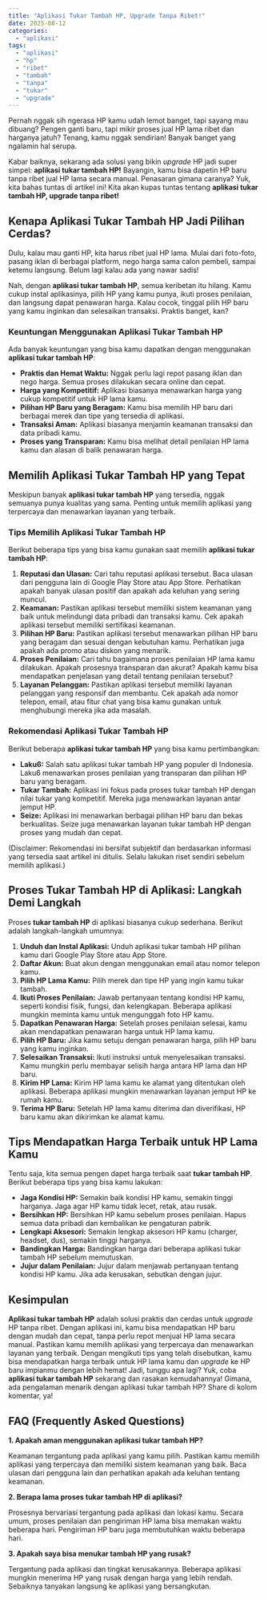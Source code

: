 ```yaml
---
title: "Aplikasi Tukar Tambah HP, Upgrade Tanpa Ribet!"
date: 2025-08-12
categories: 
  - "aplikasi"
tags: 
  - "aplikasi"
  - "hp"
  - "ribet"
  - "tambah"
  - "tanpa"
  - "tukar"
  - "upgrade"
---
```


Pernah nggak sih ngerasa HP kamu udah lemot banget, tapi sayang mau dibuang? Pengen ganti baru, tapi mikir proses jual HP lama ribet dan harganya jatuh? Tenang, kamu nggak sendirian! Banyak banget yang ngalamin hal serupa.

Kabar baiknya, sekarang ada solusi yang bikin _upgrade_ HP jadi super simpel: **aplikasi tukar tambah HP!** Bayangin, kamu bisa dapetin HP baru tanpa ribet jual HP lama secara manual. Penasaran gimana caranya? Yuk, kita bahas tuntas di artikel ini! Kita akan kupas tuntas tentang **aplikasi tukar tambah HP, upgrade tanpa ribet!**

## Kenapa Aplikasi Tukar Tambah HP Jadi Pilihan Cerdas?

Dulu, kalau mau ganti HP, kita harus ribet jual HP lama. Mulai dari foto-foto, pasang iklan di berbagai platform, nego harga sama calon pembeli, sampai ketemu langsung. Belum lagi kalau ada yang nawar sadis!

Nah, dengan **aplikasi tukar tambah HP**, semua keribetan itu hilang. Kamu cukup instal aplikasinya, pilih HP yang kamu punya, ikuti proses penilaian, dan langsung dapat penawaran harga. Kalau cocok, tinggal pilih HP baru yang kamu inginkan dan selesaikan transaksi. Praktis banget, kan?

### Keuntungan Menggunakan Aplikasi Tukar Tambah HP

Ada banyak keuntungan yang bisa kamu dapatkan dengan menggunakan **aplikasi tukar tambah HP**:

- **Praktis dan Hemat Waktu:** Nggak perlu lagi repot pasang iklan dan nego harga. Semua proses dilakukan secara online dan cepat.
- **Harga yang Kompetitif:** Aplikasi biasanya menawarkan harga yang cukup kompetitif untuk HP lama kamu.
- **Pilihan HP Baru yang Beragam:** Kamu bisa memilih HP baru dari berbagai merek dan tipe yang tersedia di aplikasi.
- **Transaksi Aman:** Aplikasi biasanya menjamin keamanan transaksi dan data pribadi kamu.
- **Proses yang Transparan:** Kamu bisa melihat detail penilaian HP lama kamu dan alasan di balik penawaran harga.

## Memilih Aplikasi Tukar Tambah HP yang Tepat

Meskipun banyak **aplikasi tukar tambah HP** yang tersedia, nggak semuanya punya kualitas yang sama. Penting untuk memilih aplikasi yang terpercaya dan menawarkan layanan yang terbaik.

### Tips Memilih Aplikasi Tukar Tambah HP

Berikut beberapa tips yang bisa kamu gunakan saat memilih **aplikasi tukar tambah HP**:

1. **Reputasi dan Ulasan:** Cari tahu reputasi aplikasi tersebut. Baca ulasan dari pengguna lain di Google Play Store atau App Store. Perhatikan apakah banyak ulasan positif dan apakah ada keluhan yang sering muncul.
2. **Keamanan:** Pastikan aplikasi tersebut memiliki sistem keamanan yang baik untuk melindungi data pribadi dan transaksi kamu. Cek apakah aplikasi tersebut memiliki sertifikasi keamanan.
3. **Pilihan HP Baru:** Pastikan aplikasi tersebut menawarkan pilihan HP baru yang beragam dan sesuai dengan kebutuhan kamu. Perhatikan juga apakah ada promo atau diskon yang menarik.
4. **Proses Penilaian:** Cari tahu bagaimana proses penilaian HP lama kamu dilakukan. Apakah prosesnya transparan dan akurat? Apakah kamu bisa mendapatkan penjelasan yang detail tentang penilaian tersebut?
5. **Layanan Pelanggan:** Pastikan aplikasi tersebut memiliki layanan pelanggan yang responsif dan membantu. Cek apakah ada nomor telepon, email, atau fitur chat yang bisa kamu gunakan untuk menghubungi mereka jika ada masalah.

### Rekomendasi Aplikasi Tukar Tambah HP

Berikut beberapa **aplikasi tukar tambah HP** yang bisa kamu pertimbangkan:

- **Laku6:** Salah satu aplikasi tukar tambah HP yang populer di Indonesia. Laku6 menawarkan proses penilaian yang transparan dan pilihan HP baru yang beragam.
- **Tukar Tambah:** Aplikasi ini fokus pada proses tukar tambah HP dengan nilai tukar yang kompetitif. Mereka juga menawarkan layanan antar jemput HP.
- **Seize:** Aplikasi ini menawarkan berbagai pilihan HP baru dan bekas berkualitas. Seize juga menawarkan layanan tukar tambah HP dengan proses yang mudah dan cepat.

(Disclaimer: Rekomendasi ini bersifat subjektif dan berdasarkan informasi yang tersedia saat artikel ini ditulis. Selalu lakukan riset sendiri sebelum memilih aplikasi.)

## Proses Tukar Tambah HP di Aplikasi: Langkah Demi Langkah

Proses **tukar tambah HP** di aplikasi biasanya cukup sederhana. Berikut adalah langkah-langkah umumnya:

1. **Unduh dan Instal Aplikasi:** Unduh aplikasi tukar tambah HP pilihan kamu dari Google Play Store atau App Store.
2. **Daftar Akun:** Buat akun dengan menggunakan email atau nomor telepon kamu.
3. **Pilih HP Lama Kamu:** Pilih merek dan tipe HP yang ingin kamu tukar tambah.
4. **Ikuti Proses Penilaian:** Jawab pertanyaan tentang kondisi HP kamu, seperti kondisi fisik, fungsi, dan kelengkapan. Beberapa aplikasi mungkin meminta kamu untuk mengunggah foto HP kamu.
5. **Dapatkan Penawaran Harga:** Setelah proses penilaian selesai, kamu akan mendapatkan penawaran harga untuk HP lama kamu.
6. **Pilih HP Baru:** Jika kamu setuju dengan penawaran harga, pilih HP baru yang kamu inginkan.
7. **Selesaikan Transaksi:** Ikuti instruksi untuk menyelesaikan transaksi. Kamu mungkin perlu membayar selisih harga antara HP lama dan HP baru.
8. **Kirim HP Lama:** Kirim HP lama kamu ke alamat yang ditentukan oleh aplikasi. Beberapa aplikasi mungkin menawarkan layanan jemput HP ke rumah kamu.
9. **Terima HP Baru:** Setelah HP lama kamu diterima dan diverifikasi, HP baru kamu akan dikirimkan ke alamat kamu.

## Tips Mendapatkan Harga Terbaik untuk HP Lama Kamu

Tentu saja, kita semua pengen dapet harga terbaik saat **tukar tambah HP**. Berikut beberapa tips yang bisa kamu lakukan:

- **Jaga Kondisi HP:** Semakin baik kondisi HP kamu, semakin tinggi harganya. Jaga agar HP kamu tidak lecet, retak, atau rusak.
- **Bersihkan HP:** Bersihkan HP kamu sebelum proses penilaian. Hapus semua data pribadi dan kembalikan ke pengaturan pabrik.
- **Lengkapi Aksesori:** Semakin lengkap aksesori HP kamu (charger, headset, dus), semakin tinggi harganya.
- **Bandingkan Harga:** Bandingkan harga dari beberapa aplikasi tukar tambah HP sebelum memutuskan.
- **Jujur dalam Penilaian:** Jujur dalam menjawab pertanyaan tentang kondisi HP kamu. Jika ada kerusakan, sebutkan dengan jujur.

## Kesimpulan

**Aplikasi tukar tambah HP** adalah solusi praktis dan cerdas untuk _upgrade_ HP tanpa ribet. Dengan aplikasi ini, kamu bisa mendapatkan HP baru dengan mudah dan cepat, tanpa perlu repot menjual HP lama secara manual. Pastikan kamu memilih aplikasi yang terpercaya dan menawarkan layanan yang terbaik. Dengan mengikuti tips yang telah disebutkan, kamu bisa mendapatkan harga terbaik untuk HP lama kamu dan _upgrade_ ke HP baru impianmu dengan lebih hemat! Jadi, tunggu apa lagi? Yuk, coba **aplikasi tukar tambah HP** sekarang dan rasakan kemudahannya! Gimana, ada pengalaman menarik dengan aplikasi tukar tambah HP? Share di kolom komentar, ya!

## FAQ (Frequently Asked Questions)

**1\. Apakah aman menggunakan aplikasi tukar tambah HP?**

Keamanan tergantung pada aplikasi yang kamu pilih. Pastikan kamu memilih aplikasi yang terpercaya dan memiliki sistem keamanan yang baik. Baca ulasan dari pengguna lain dan perhatikan apakah ada keluhan tentang keamanan.

**2\. Berapa lama proses tukar tambah HP di aplikasi?**

Prosesnya bervariasi tergantung pada aplikasi dan lokasi kamu. Secara umum, proses penilaian dan pengiriman HP lama bisa memakan waktu beberapa hari. Pengiriman HP baru juga membutuhkan waktu beberapa hari.

**3\. Apakah saya bisa menukar tambah HP yang rusak?**

Tergantung pada aplikasi dan tingkat kerusakannya. Beberapa aplikasi mungkin menerima HP yang rusak dengan harga yang lebih rendah. Sebaiknya tanyakan langsung ke aplikasi yang bersangkutan.
